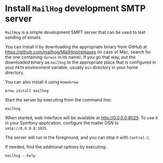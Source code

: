 # Install `MailHog` development SMTP server

`MailHog` is a simple development SMPT server that can be used to test sending
of emails.

You can install it by downloading the appropriate binary from GitHub at
https://github.com/mailhog/MailHog/releases (in case of Mac, search for the one
containing `darwin` in its name). If you go that way, put the downloaded binary
as `mailhog` to the appropriate place that is configured in your `PATH`
environment variable, usually `bin` directory in your home directory.

You can also install it using `Homebrew`:

```console
brew install mailhog
```

Start the server by executing from the command line:

```console
mailhog
```

When started, web interface will be available at http://0.0.0.0:8025. To use it
in your Symfony application, configure the mailer DSN to `smtp://0.0.0.0:1025`.

The server will run in the foreground, and you can stop it with `Control-C`.

If needed, find the additional options by executing:

```console
mailhog --help
```
